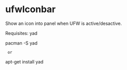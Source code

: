 # ufwIconbar
Show an icon into panel when UFW is active/desactive.
  
Requisites:  yad

  pacman -S yad
     
     or
  
  apt-get install yad    

